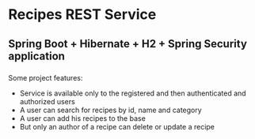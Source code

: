 # Recipes REST Service
## Spring Boot + Hibernate + H2 + Spring Security application

###
Some project features:
- Service is available only to the registered and then authenticated and authorized users
- A user can search for recipes by id, name and category 
- A user can add his recipes to the base
- But only an author of a recipe can delete or update a recipe
